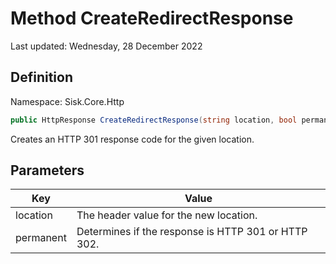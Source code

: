 # Method CreateRedirectResponse
Last updated: Wednesday, 28 December 2022

## Definition
Namespace: Sisk.Core.Http

```csharp
public HttpResponse CreateRedirectResponse(string location, bool permanent)
```

Creates an HTTP 301 response code for the given location.

## Parameters

| Key | Value |
| --- | --- |
| location | The header value for the new location. | 
| permanent | Determines if the response is HTTP 301 or HTTP 302. | 

